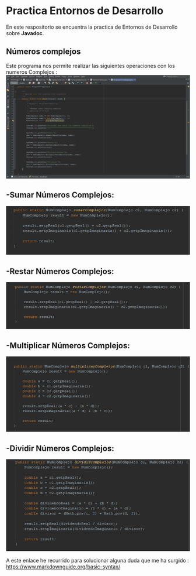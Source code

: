 # Practica Entornos de Desarrollo

En este respositorio se encuentra la practica de  Entornos de Desarrollo sobre     **Javadoc**. 

## Números complejos
Este programa nos permite realizar las siguientes operaciones con los numeros Complejos :
![Añadir imagen Aqui](https://github.com/Fabiobr27/Practica-Entornos/blob/master/Imagenes/Programa%20Principal%20.png)

-**Sumar Números Complejos:**
--
![Añadir imagen Aqui](https://github.com/Fabiobr27/Practica-Entornos/blob/master/Imagenes/SumarComplejos.png)


-**Restar Números Complejos:**
--
![Añadir imagen Aqui](https://github.com/Fabiobr27/Practica-Entornos/blob/master/Imagenes/RestarComplejos.png)

-**Multiplicar Números Complejos:**
--
![Añadir imagen Aqui](https://github.com/Fabiobr27/Practica-Entornos/blob/master/Imagenes/MultiplicarComplejos.png)

-**Dividir Números Complejos:**
--
![Añadir imagen Aqui](https://github.com/Fabiobr27/Practica-Entornos/blob/master/Imagenes/DividirComplejos.png)


A este enlace he recurrido para solucionar alguna duda que me ha surgido : https://www.markdownguide.org/basic-syntax/
